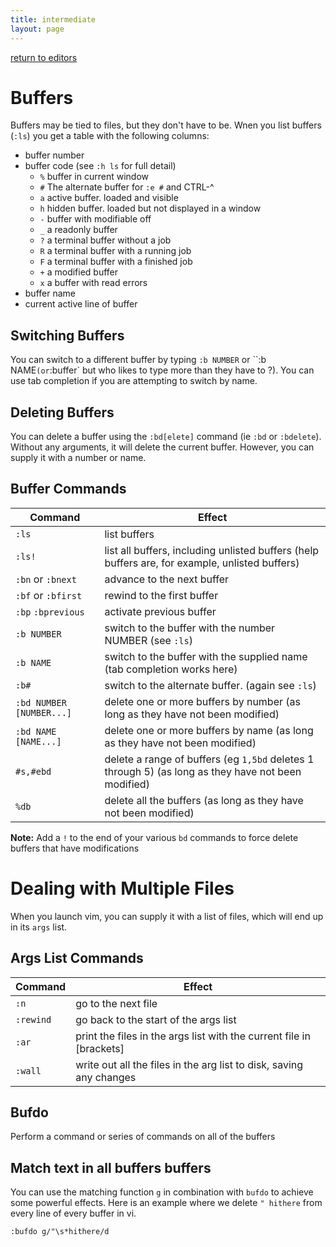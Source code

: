 ```yaml
---
title: intermediate
layout: page
---
```


[return to editors](../../editors.html)

# Buffers

Buffers may be tied to files, but they don't have to be. 
Wnen you list buffers (`:ls`) you get a table with the following columns:

- buffer number
- buffer code (see `:h ls` for full detail)
  - `%` buffer in current window
  - `#` The alternate buffer for `:e #` and CTRL-^
  - `a` active buffer. loaded and visible
  - `h` hidden buffer. loaded but not displayed in a window
  - `-` buffer with modifiable off
  - `_` a readonly buffer
  - `?` a terminal buffer without a job
  - `R` a terminal buffer with a running job
  - `F` a terminal buffer with a finished job
  - `+` a modified buffer
  - `x` a buffer with read errors
- buffer name
- current active line of buffer

## Switching Buffers

You can switch to a different buffer by typing `:b NUMBER` or ``:b NAME` (or `:buffer` but who likes to type more than they have to ?). You can use tab completion if you are attempting to switch by name.

## Deleting Buffers
You can delete a buffer using the `:bd[elete]` command (ie `:bd` or `:bdelete`). Without any arguments, it will
delete the current buffer. However, you can supply it with a number or name.

## Buffer Commands

Command | Effect
--- | ---
`:ls` | list buffers
`:ls!` | list all buffers, including unlisted buffers (help buffers are, for example, unlisted buffers)
`:bn` or `:bnext` | advance to the next buffer
`:bf` or `:bfirst` | rewind to the first buffer
`:bp` `:bprevious` | activate previous buffer
`:b NUMBER` | switch to the buffer with the number NUMBER (see `:ls`)
`:b NAME` | switch to the buffer with the supplied name (tab completion works here)
`:b#` | switch to the alternate buffer. (again see `:ls`)
`:bd NUMBER [NUMBER...]` | delete one or more buffers by number (as long as they have not been modified)
`:bd NAME [NAME...]` | delete one or more buffers by name (as long as they have not been modified)
`#s,#ebd` | delete a range of buffers (eg `1,5bd` deletes 1 through 5) (as long as they have not been modified)
`%db` | delete all the buffers (as long as they have not been modified)

**Note:** Add a `!` to the end of your various `bd` commands to force delete buffers that have modifications

# Dealing with Multiple Files

When you launch vim, you can supply it with a list of files, which will end up in its  `args` list. 

## Args List Commands

Command | Effect
--- | ---
`:n` | go to the next file
`:rewind` | go back to the start of the args list
`:ar` | print the files in the args list with the current file in [brackets]
`:wall` | write out all the files in the arg list to disk, saving any changes

## Bufdo
Perform a command or series of commands on all of the buffers

## Match text in all buffers buffers 
You can use the matching function `g` in combination with `bufdo` to achieve some powerful effects. Here is an example where we 
delete `" hithere` from every line of every buffer in vi.
```
:bufdo g/"\s*hithere/d
```
